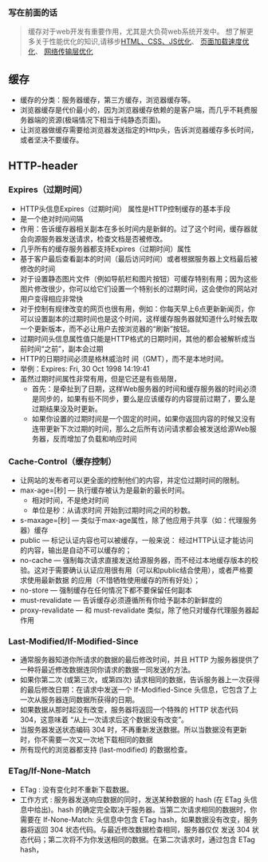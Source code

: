 ### 写在前面的话
> 缓存对于web开发有重要作用，尤其是大负荷web系统开发中。
> 想了解更多关于性能优化的知识,请移步[HTML、CSS、JS优化](./[前端性能优化]HTML、CSS、JS篇.md)、 [页面加载速度优化](./[前端性能优化]页面加载速度优化.md)、 [网络传输层优化](./[前端性能优化]网络传输层优化.md)

## 缓存
* 缓存的分类：服务器缓存，第三方缓存，浏览器缓存等。
* 浏览器缓存是代价最小的，因为浏览器缓存依赖的是客户端，而几乎不耗费服务器端的资源(极端情况下相当于纯静态页面)。
* 让浏览器做缓存需要给浏览器发送指定的Http头，告诉浏览器缓存多长时间，或者坚决不要缓存。

## HTTP-header
### Expires（过期时间）
* HTTP头信息Expires（过期时间） 属性是HTTP控制缓存的基本手段
* 是一个绝对时间间隔
* 作用：告诉缓存器相关副本在多长时间内是新鲜的。过了这个时间，缓存器就会向源服务器发送请求，检查文档是否被修改。
* 几乎所有的缓存服务器都支持Expires（过期时间）属性
* 基于客户最后查看副本的时间（最后访问时间）或者根据服务器上文档最后被修改的时间
* 对于设置静态图片文件（例如导航栏和图片按钮）可缓存特别有用；因为这些图片修改很少，你可以给它们设置一个特别长的过期时间，这会使你的网站对用户变得相应非常快
* 对于控制有规律改变的网页也很有用，例如：你每天早上6点更新新闻页，你可以设置副本的过期时间也是这个时间，这样缓存服务器就知道什么时候去取一个更新版本，而不必让用户去按浏览器的“刷新”按钮。
* 过期时间头信息属性值只能是HTTP格式的日期时间，其他的都会被解析成当前时间“之前”，副本会过期
* HTTP的日期时间必须是格林威治时 间（GMT），而不是本地时间。
* 举例：Expires: Fri, 30 Oct 1998 14:19:41
* 虽然过期时间属性非常有用，但是它还是有些局限，
	* 首先：是牵扯到了日期，这样Web服务器的时间和缓存服务器的时间必须是同步的，如果有些不同步，要么是应该缓存的内容提前过期了，要么是过期结果没及时更新。
	* 如果你设置的过期时间是一个固定的时间，如果你返回内容的时候又没有连带更新下次过期的时间，那么之后所有访问请求都会被发送给源Web服务器，反而增加了负载和响应时间

### Cache-Control（缓存控制）
* 让网站的发布者可以更全面的控制他们的内容，并定位过期时间的限制。
* max-age=[秒] — 执行缓存被认为是最新的最长时间。
	* 相对时间，不是绝对时间
	* 单位是秒：从请求时间 开始到过期时间之间的秒数。
* s-maxage=[秒] — 类似于max-age属性，除了他应用于共享（如：代理服务器）缓存
* public — 标记认证内容也可以被缓存，一般来说： 经过HTTP认证才能访问的内容，输出是自动不可以缓存的；
* no-cache — 强制每次请求直接发送给源服务器，而不经过本地缓存版本的校验。这对于需要确认认证应用很有用（可以和public结合使用），或者严格要求使用最新数据 的应用（不惜牺牲使用缓存的所有好处）；
* no-store — 强制缓存在任何情况下都不要保留任何副本
* must-revalidate — 告诉缓存必须遵循所有你给予副本的新鲜度的
* proxy-revalidate — 和 must-revalidate 类似，除了他只对缓存代理服务器起作用

### Last-Modified/If-Modified-Since
* 通常服务器知道你所请求的数据的最后修改时间，并且 HTTP 为服务器提供了一种将最近修改数据连同你请求的数据一同发送的方法。
* 如果你第二次 (或第三次，或第四次) 请求相同的数据，告诉服务器上一次获得的最后修改日期：在请求中发送一个 If-Modified-Since 头信息，它包含了上一次从服务器连同数据所获得的日期。
* 如果数据从那时起没有改变，服务器将返回一个特殊的 HTTP 状态代码 304，这意味着 “从上一次请求后这个数据没有改变”。
* 当服务器发送状态编码 304 时，不再重新发送数据。所以当数据没有更新时，你不需要一次又一次地下载相同的数据
* 所有现代的浏览器都支持 (last-modified) 的数据检查。

### ETag/If-None-Match
* ETag : 没有变化时不重新下载数据。
* 工作方式 : 服务器发送响应数据的同时，发送某种数据的 hash (在 ETag 头信息中给出)。hash 的确定完全取决于服务器。当第二次请求相同的数据时，你需要在 If-None-Match: 头信息中包含 ETag hash，如果数据没有改变，服务器将返回 304 状态代码。与最近修改数据检查相同，服务器仅仅 发送 304 状态代码；第二次将不为你发送相同的数据。在第二次请求时，通过包含 ETag hash，
